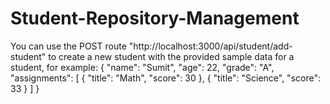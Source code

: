 ﻿# Student-Repository-Management
You can use the POST route "http://localhost:3000/api/student/add-student" to create a new student with the provided sample data for a student, for example: 
{ "name": "Sumit", "age": 22, "grade": "A", "assignments": [ { "title": "Math", "score": 30 }, { "title": "Science", "score": 33 } ] }

